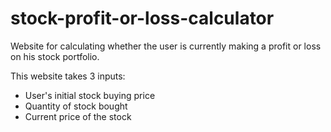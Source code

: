 # stock-profit-or-loss-calculator
Website for calculating whether the user is currently making a profit or loss on his stock portfolio.

This website takes 3 inputs:
 - User's initial stock buying price
 - Quantity of stock bought
 - Current price of the stock